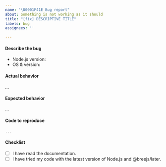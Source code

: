 ```yaml
---
name: "\U0001F41E Bug report"
about: Something is not working as it should
title: "[fix] DESCRIPTIVE TITLE"
labels: bug
assignees: ''

---
```


#### Describe the bug

 - Node.js version:
 - OS & version:

<!-- A clear and concise description of what the bug is. -->

#### Actual behavior

...

#### Expected behavior

...

#### Code to reproduce

```js
...
```

<!--
We encourage you to submit a pull request with a failing test:
 - This will make it more likely for us to prioritize your issue.
 - It's a good way to prove that the issue is related to Got and not your code.

Example: https://github.com/avajs/ava/blob/master/docs/01-writing-tests.md#failing-tests
-->

#### Checklist

- [ ] I have read the documentation.
- [ ] I have tried my code with the latest version of Node.js and @breejs/later.
